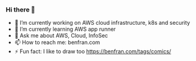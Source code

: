 ### Hi there 👋

<!--
**bfrancom/bfrancom** is a ✨ _special_ ✨ repository because its `README.md` (this file) appears on your GitHub profile.

Here are some ideas to get you started:
-->

- 🔭 I’m currently working on AWS cloud infrastructure, k8s and security
- 🌱 I’m currently learning AWS app runner
- 💬 Ask me about AWS, Cloud, InfoSec
- 📫 How to reach me: benfran.com
- ⚡ Fun fact: I like to draw too https://benfran.com/tags/comics/ 

